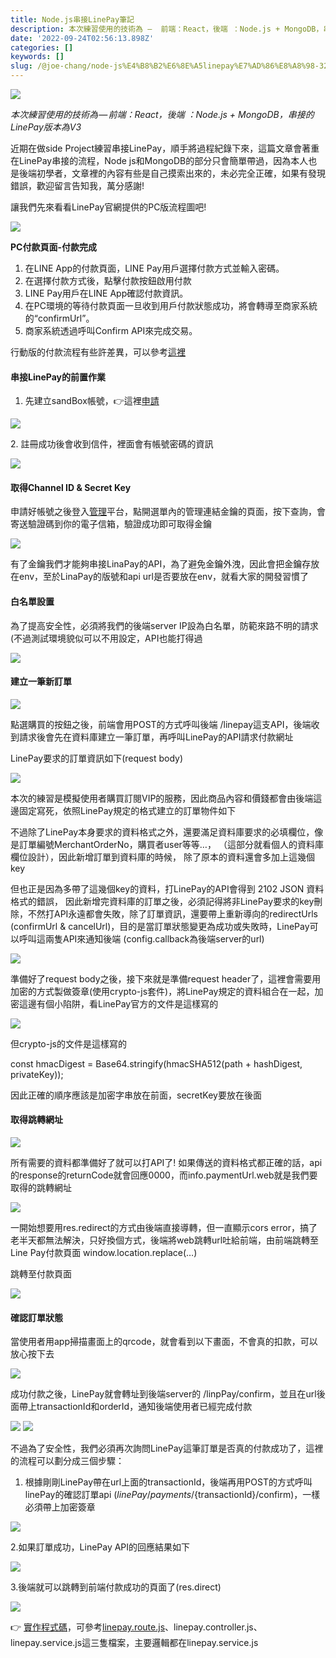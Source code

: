 ```yaml
---
title: Node.js串接LinePay筆記
description: 本次練習使用的技術為 —  前端：React，後端 ：Node.js + MongoDB，串接的LinePay版本為V3
date: '2022-09-24T02:56:13.898Z'
categories: []
keywords: []
slug: /@joe-chang/node-js%E4%B8%B2%E6%8E%A5linepay%E7%AD%86%E8%A8%98-32b7177a2fb8
---
```


![](/Users/joectchang_mac/Downloads/medium-export-a/post2022/md_1697073583233/img/1__J0CNjMiLimCyDzOt5DWJiA.png)

_本次練習使用的技術為 — 前端：React，後端 ：Node.js + MongoDB，串接的LinePay版本為V3_

近期在做side Project練習串接LinePay，順手將過程紀錄下來，這篇文章會著重在LinePay串接的流程，Node js和MongoDB的部分只會簡單帶過，因為本人也是後端初學者，文章裡的內容有些是自己摸索出來的，未必完全正確，如果有發現錯誤，歡迎留言告知我，萬分感謝!

讓我們先來看看LinePay官網提供的PC版流程圖吧!

![](/Users/joectchang_mac/Downloads/medium-export-a/post2022/md_1697073583233/img/1__9iXmOBSZ0Vme4LDo__ffmEQ.png)

**PC付款頁面-付款完成**

1.  在LINE App的付款頁面，LINE Pay用戶選擇付款方式並輸入密碼。
2.  在選擇付款方式後，點擊付款按鈕啟用付款
3.  LINE Pay用戶在LINE App確認付款資訊。
4.  在PC環境的等待付款頁面一旦收到用戶付款狀態成功，將會轉導至商家系統的“confirmUrl”。
5.  商家系統透過呼叫Confirm API來完成交易。

行動版的付款流程有些許差異，可以參考[這裡](https://pay.line.me/jp/developers/apis/onlineApis?locale=zh_TW)

#### 串接LinePay的前置作業

1.  先建立sandBox帳號，👉這裡[申請](https://pay.line.me/tw/developers/techsupport/sandbox/testflow?locale=zh_TW)

![](/Users/joectchang_mac/Downloads/medium-export-a/post2022/md_1697073583233/img/1__qjAJR3khkhaXPiLvTGx__TA.png)

2\. 註冊成功後會收到信件，裡面會有帳號密碼的資訊

![](/Users/joectchang_mac/Downloads/medium-export-a/post2022/md_1697073583233/img/1__zqcPaem__OGpZFHR4HJyflw.jpeg)

#### 取得Channel ID & Secret Key

申請好帳號之後登入[管理](https://pay.line.me/portal/tw/auth/login)平台，點開選單內的管理連結金鑰的頁面，按下查詢，會寄送驗證碼到你的電子信箱，驗證成功即可取得金鑰

![](/Users/joectchang_mac/Downloads/medium-export-a/post2022/md_1697073583233/img/1__3IdY5uizhhrrL92fezkisw.png)

有了金鑰我們才能夠串接LinaPay的API，為了避免金鑰外洩，因此會把金鑰存放在env，至於LinaPay的版號和api url是否要放在env，就看大家的開發習慣了

#### 白名單設置

為了提高安全性，必須將我們的後端server IP設為白名單，防範來路不明的請求(不過測試環境貌似可以不用設定，API也能打得過

![](/Users/joectchang_mac/Downloads/medium-export-a/post2022/md_1697073583233/img/1__cJMiMj1c4oWX8dmtHBNi7w.jpeg)

#### 建立一筆新訂單

![](/Users/joectchang_mac/Downloads/medium-export-a/post2022/md_1697073583233/img/1__ftS916Luao__gAnUQfCV1tw.png)

點選購買的按鈕之後，前端會用POST的方式呼叫後端 /linepay這支API，後端收到請求後會先在資料庫建立一筆訂單，再呼叫LinePay的API請求付款網址

LinePay要求的訂單資訊如下(request body)

![](/Users/joectchang_mac/Downloads/medium-export-a/post2022/md_1697073583233/img/1__bKTY1__RS0dcf9wrLrUQuyQ.png)

本次的練習是模擬使用者購買訂閱VIP的服務，因此商品內容和價錢都會由後端這邊固定寫死，依照LinePay規定的格式建立的訂單物件如下

不過除了LinePay本身要求的資料格式之外，還要滿足資料庫要求的必填欄位，像是訂單編號MerchantOrderNo，購買者user等等…， （這部分就看個人的資料庫欄位設計），因此新增訂單到資料庫的時候， 除了原本的資料還會多加上這幾個key

但也正是因為多帶了這幾個key的資料，打LinePay的API會得到 2102 JSON 資料格式的錯誤， 因此新增完資料庫的訂單之後，必須記得將非LinePay要求的key刪除，不然打API永遠都會失敗，除了訂單資訊，還要帶上重新導向的redirectUrls (confirmUrl & cancelUrl)，目的是當訂單狀態變更為成功或失敗時，LinePay可以呼叫這兩隻API來通知後端 (config.callback為後端server的url)

![](/Users/joectchang_mac/Downloads/medium-export-a/post2022/md_1697073583233/img/1__53yzFV__H1YnFbXsT__M7vNQ.png)

準備好了request body之後，接下來就是準備request header了，這裡會需要用加密的方式製做簽章(使用crypto-js套件)，將LinePay規定的資料組合在一起，加密這邊有個小陷阱，看LinePay官方的文件是這樣寫的

![](/Users/joectchang_mac/Downloads/medium-export-a/post2022/md_1697073583233/img/1__6LBLZ__uCuDyNpCxJTmKGcA.png)

但crypto-js的文件是這樣寫的

const hmacDigest = Base64.stringify(hmacSHA512(path + hashDigest, privateKey));

因此正確的順序應該是加密字串放在前面，secretKey要放在後面

#### 取得跳轉網址

![](/Users/joectchang_mac/Downloads/medium-export-a/post2022/md_1697073583233/img/1__OGGFbSWkqTn6tZpI9qOrwg.png)

所有需要的資料都準備好了就可以打API了! 如果傳送的資料格式都正確的話，api的response的returnCode就會回應0000，而info.paymentUrl.web就是我們要取得的跳轉網址

![](/Users/joectchang_mac/Downloads/medium-export-a/post2022/md_1697073583233/img/1__gXHkfMXYodf4qgd0fvJcYQ.png)

一開始想要用res.redirect的方式由後端直接導轉，但一直顯示cors error，搞了老半天都無法解決，只好換個方式，後端將web跳轉url吐給前端，由前端跳轉至Line Pay付款頁面 window.location.replace(…)

跳轉至付款頁面

![](/Users/joectchang_mac/Downloads/medium-export-a/post2022/md_1697073583233/img/1__6b2__j0avGMXiB7Vypgawww.png)

#### 確認訂單狀態

當使用者用app掃描畫面上的qrcode，就會看到以下畫面，不會真的扣款，可以放心按下去

![](/Users/joectchang_mac/Downloads/medium-export-a/post2022/md_1697073583233/img/1____jNzBNjCuJzodXsqVHUR6Q.jpeg)

成功付款之後，LinePay就會轉址到後端server的 /linpPay/confirm，並且在url後面帶上transactionId和orderId，通知後端使用者已經完成付款

![](/Users/joectchang_mac/Downloads/medium-export-a/post2022/md_1697073583233/img/1__GueztyLHgjxQ__Juva8LJ6g.png)
![](/Users/joectchang_mac/Downloads/medium-export-a/post2022/md_1697073583233/img/1__EWa__VengiWxPOVQEJyiSgw.png)

不過為了安全性，我們必須再次詢問LinePay這筆訂單是否真的付款成功了，這裡的流程可以劃分成三個步驟：

1.  根據剛剛LinePay帶在url上面的transactionId，後端再用POST的方式呼叫linePay的確認訂單api (${linePay}/payments/${transactionId}/confirm)，一樣必須帶上加密簽章

![](/Users/joectchang_mac/Downloads/medium-export-a/post2022/md_1697073583233/img/1__elR3YPHj5bi__4d7SZkCH9A.png)

2.如果訂單成功，LinePay API的回應結果如下

![](/Users/joectchang_mac/Downloads/medium-export-a/post2022/md_1697073583233/img/1__5hNi4cbAGjWt88SFk72QPg.png)

3.後端就可以跳轉到前端付款成功的頁面了(res.direct)

![](/Users/joectchang_mac/Downloads/medium-export-a/post2022/md_1697073583233/img/1__VUA1Cx0L4Elqp8jQdomP5w.png)

👉 [實作程式碼](https://github.com/ChangChiao/task-board-backend)，可參考[linepay.route.js](https://github.com/ChangChiao/task-board-backend/blob/main/routes/linepay.route.js "linepay.route.js")、linepay.controller.js、linepay.service.js這三隻檔案，主要邏輯都在linepay.service.js